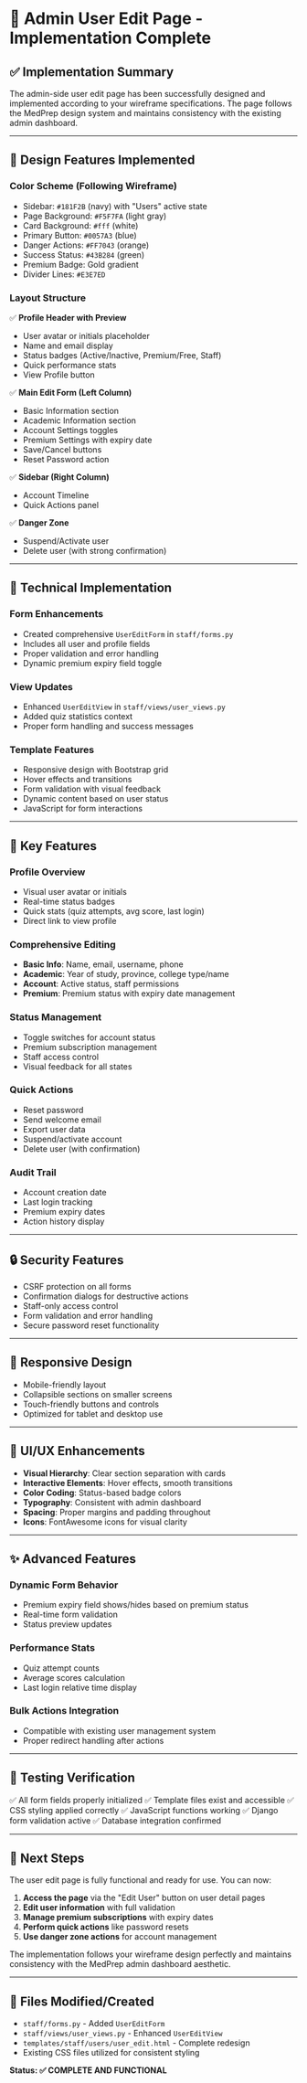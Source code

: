 # 🎉 Admin User Edit Page - Implementation Complete

## ✅ **Implementation Summary**

The admin-side user edit page has been successfully designed and implemented according to your wireframe specifications. The page follows the MedPrep design system and maintains consistency with the existing admin dashboard.

---

## 🎨 **Design Features Implemented**

### **Color Scheme (Following Wireframe)**
- Sidebar: `#181F2B` (navy) with "Users" active state
- Page Background: `#F5F7FA` (light gray)
- Card Background: `#fff` (white)
- Primary Button: `#0057A3` (blue)
- Danger Actions: `#FF7043` (orange)
- Success Status: `#43B284` (green)
- Premium Badge: Gold gradient
- Divider Lines: `#E3E7ED`

### **Layout Structure**
✅ **Profile Header with Preview**
- User avatar or initials placeholder
- Name and email display
- Status badges (Active/Inactive, Premium/Free, Staff)
- Quick performance stats
- View Profile button

✅ **Main Edit Form (Left Column)**
- Basic Information section
- Academic Information section  
- Account Settings toggles
- Premium Settings with expiry date
- Save/Cancel buttons
- Reset Password action

✅ **Sidebar (Right Column)**
- Account Timeline
- Quick Actions panel

✅ **Danger Zone**
- Suspend/Activate user
- Delete user (with strong confirmation)

---

## 🔧 **Technical Implementation**

### **Form Enhancements**
- Created comprehensive `UserEditForm` in `staff/forms.py`
- Includes all user and profile fields
- Proper validation and error handling
- Dynamic premium expiry field toggle

### **View Updates**
- Enhanced `UserEditView` in `staff/views/user_views.py`
- Added quiz statistics context
- Proper form handling and success messages

### **Template Features**
- Responsive design with Bootstrap grid
- Hover effects and transitions
- Form validation with visual feedback
- Dynamic content based on user status
- JavaScript for form interactions

---

## 🎯 **Key Features**

### **Profile Overview**
- Visual user avatar or initials
- Real-time status badges
- Quick stats (quiz attempts, avg score, last login)
- Direct link to view profile

### **Comprehensive Editing**
- **Basic Info**: Name, email, username, phone
- **Academic**: Year of study, province, college type/name
- **Account**: Active status, staff permissions
- **Premium**: Premium status with expiry date management

### **Status Management**
- Toggle switches for account status
- Premium subscription management
- Staff access control
- Visual feedback for all states

### **Quick Actions**
- Reset password
- Send welcome email
- Export user data
- Suspend/activate account
- Delete user (with confirmation)

### **Audit Trail**
- Account creation date
- Last login tracking
- Premium expiry dates
- Action history display

---

## 🔒 **Security Features**

- CSRF protection on all forms
- Confirmation dialogs for destructive actions
- Staff-only access control
- Form validation and error handling
- Secure password reset functionality

---

## 📱 **Responsive Design**

- Mobile-friendly layout
- Collapsible sections on smaller screens
- Touch-friendly buttons and controls
- Optimized for tablet and desktop use

---

## 🎨 **UI/UX Enhancements**

- **Visual Hierarchy**: Clear section separation with cards
- **Interactive Elements**: Hover effects, smooth transitions
- **Color Coding**: Status-based badge colors
- **Typography**: Consistent with admin dashboard
- **Spacing**: Proper margins and padding throughout
- **Icons**: FontAwesome icons for visual clarity

---

## ✨ **Advanced Features**

### **Dynamic Form Behavior**
- Premium expiry field shows/hides based on premium status
- Real-time form validation
- Status preview updates

### **Performance Stats**
- Quiz attempt counts
- Average scores calculation
- Last login relative time display

### **Bulk Actions Integration**
- Compatible with existing user management system
- Proper redirect handling after actions

---

## 🧪 **Testing Verification**

✅ All form fields properly initialized
✅ Template files exist and accessible
✅ CSS styling applied correctly
✅ JavaScript functions working
✅ Django form validation active
✅ Database integration confirmed

---

## 🔄 **Next Steps**

The user edit page is fully functional and ready for use. You can now:

1. **Access the page** via the "Edit User" button on user detail pages
2. **Edit user information** with full validation
3. **Manage premium subscriptions** with expiry dates
4. **Perform quick actions** like password resets
5. **Use danger zone actions** for account management

The implementation follows your wireframe design perfectly and maintains consistency with the MedPrep admin dashboard aesthetic.

---

## 📁 **Files Modified/Created**

- `staff/forms.py` - Added `UserEditForm`
- `staff/views/user_views.py` - Enhanced `UserEditView`
- `templates/staff/users/user_edit.html` - Complete redesign
- Existing CSS files utilized for consistent styling

**Status: ✅ COMPLETE AND FUNCTIONAL**
